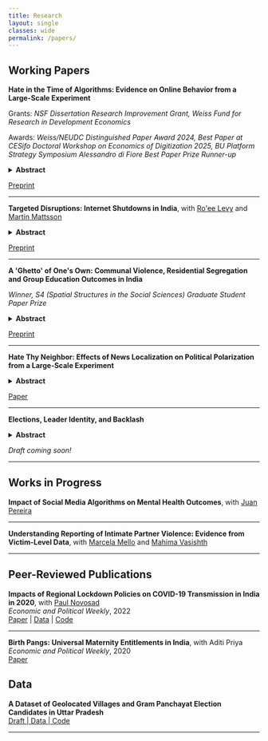 ```yaml
---
title: Research
layout: single
classes: wide
permalink: /papers/
---
```


## Working Papers

**Hate in the Time of Algorithms: Evidence on Online Behavior from a Large-Scale Experiment**

Grants: *NSF Dissertation Research Improvement Grant, Weiss Fund for Research in Development Economics*  

Awards: *Weiss/NEUDC Distinguished Paper Award 2024, Best Paper at CESifo Doctoral Workshop on Economics of Digitization 2025, BU Platform Strategy Symposium Alessandro di Fiore Best Paper Prize Runner-up*  


<details>
  <summary> <strong>Abstract</strong> </summary>
  <p>
As social media usage reaches record highs, personalization algorithms risk radicalizing users by reinforcing existing beliefs. However, evidence on how algorithms and user behavior jointly shape harmful online engagement is limited. In this paper, I conduct an individually randomized experiment with 8 million users of a prominent TikTok-like platform in India, replacing the feed-ranking algorithm with random content delivery. I focus on hateful content targeting minority groups, given its prominence on Indian social media and establish a trade-off: random post recommendation lowers exposure to anti-minority ("toxic") content by 27%, but at a substantial cost to the platform as overall platform usage falls by 35%. Strikingly, treated users share a larger proportion of the toxic posts they view, mitigating the decline in the number of toxic posts shared from the platform. Users with a higher interest in toxic content at baseline drive this result as they seek out posts the algorithm does not show them. I rationalize these findings with a model of a revenue-driven algorithm that faces heterogeneous users choosing which posts to consume. Counterfactual simulations evaluate alternative interventions that target toxicity in the algorithm's recommendations. Finally, I collect survey evidence to trace users' behavior beyond the platform and show that the most affected users substitute away to other platforms. These results underscore the limits of piecemeal algorithmic regulation intended to moderate harmful content online. 
  </p>
</details>

[Preprint](https://arxiv.org/abs/2503.06244)

---


**Targeted Disruptions: Internet Shutdowns in India**, with [Ro'ee Levy](https://www.roeelevy.com/) and [Martin Mattsson](https://www.martin-mattsson.com/)
<details>
  <summary> <strong>Abstract</strong> </summary>
  <p>
The internet, once hailed as a global space for free expression, is increasingly being restricted through government-imposed shutdowns. Despite the internet’s critical role in facilitating independent business operations, social connections, and diverse expressions of opinion, little is known about the nature and extent of these shutdowns. In this study, we focus on India, the world's largest democracy and the country with the most frequent internet shutdowns. Using a high-resolution, novel dataset, we systematically document the geographical distribution, timing, and justifications for these restrictions. Our analysis reveals that while internet shutdowns impact more than 38% of India’s population, they tend to be highly targeted. Notably, these shutdowns are disproportionately concentrated in poorer areas with larger Muslim populations. We also find that shutdown often follow instances of civil unrest, suggesting that the government uses shutdown to supress protest or prevent violence.
  </p>
</details>

[Preprint](https://papers.ssrn.com/sol3/papers.cfm?abstract_id=5129468)


---

**A 'Ghetto' of One's Own: Communal Violence, Residential Segregation and Group Education Outcomes in India**

*Winner, S4 (Spatial Structures in the Social Sciences) Graduate Student Paper Prize*
<details>
  <summary> <strong>Abstract</strong> </summary>
  <p>
Inter-group inequality has serious ramifications for economic growth. This paper investigates how ethnic violence and subsequent residential segregation shape children's lives across social groups, thus affecting economic growth. Using variation in communal violence due to a Hindu nationalist campaign tour across India, I show that violence displaces Muslims to segregated neighbourhoods. I exploit exogenous differences in the planned and actual route of the campaign trail to show that communal violence is associated with an increase in residential segregation of communities threatened by violence. Surprisingly, I find that post-event, Muslim primary education levels are higher in cities that were more susceptible to violence. For cohorts enrolling after the riots, the probability of attaining primary education decreases by 2.3% every 100 kilometres away from the campaign route. I interrogate the role of neighborhood effects in driving primary education outcomes across social groups in India.
    </p>
</details>

[Preprint](https://osf.io/preprints/socarxiv/265r3/) 

---

**Hate Thy Neighbor: Effects of News Localization on Political Polarization from a Large-Scale Experiment**
<details>
  <summary> <strong>Abstract</strong> </summary>
  <p>
This paper examines the efficacy of non-invasive interventions in mitigating engagement with politically divisive content on social media platforms. Leveraging a large-scale experiment in collaboration with a major social media platform in India, I introduce "viewpoint-blind" content, nudging users with politically neutral, localized news stories, as an alternative to contentious content moderation practices and biased mainstream media sources. The experiment identifies the causal effect of these nudges on user engagement patterns, particularly focusing on interactions with harmful anti-minority content. Results indicate that increasing the visibility of neutral content significantly reduces engagement with divisive narratives, with a 3% decrease in interactions with polarizing content. This study offers policy-relevant insights for addressing online misinformation while balancing concerns over regulations infringing upon free speech and discouraging overall platform usage. These findings have important implications for platform governance and the design of algorithms that shape information consumption in digital spaces.
  </p>
</details>

[Paper](https://github.com/aarushirita/aarushirita.github.io/blob/master/_pages/localNews_paper.pdf)

---


**Elections, Leader Identity, and Backlash**
<details>
  <summary> <strong>Abstract</strong> </summary>
  <p>
 How does the identity of local political leaders change public and private expression of political opinions? Using data from a very popular Indian content generation platform, we analyze if social media users are more likely to engage with hateful content when the local leader belongs to a vulnerable minority group. We consider engagement activity of 19 million users with one million Hindi political posts around the village council elections of April, 2021 in Uttar Pradesh, India. This is done to test the existence of a backlash effect when a member of the minority group gains political power. We employ a regression discontinuity design to compare anti-minority hate speech in villages where a Muslim candidate won an election with villages where Muslim candidates lost by a small margin. We find no change in engagement with toxic content in villages where the elected leader was Muslim after the election result was announced. A potential explanation is that engagement with hate is driven by electoral competition and campaigning efforts, and not the announcement of results. We also find evidence that engagement on the platform is generated by national news trends, and platform algorithms that do not take into account user location while generating customized content recommendations. This can make highly localized political conditions less salient for political engagement on social media platforms. This paper provides new evidence on political factors, like local election campaigns and identity of local political leaders, that are expected to change norms of engagement with political and toxic content on social media.
  </p>
</details>

*Draft coming soon!*

---

## Works in Progress

**Impact of Social Media Algorithms on Mental Health Outcomes**, with [Juan Pereira](https://sites.google.com/brown.edu/juanpereira/home)

---

**Understanding Reporting of Intimate Partner Violence: Evidence from Victim-Level Data**, with [Marcela Mello](https://sites.google.com/site/marcelamello/home/) and [Mahima Vasishth](https://www.mahimavasishth.com/home)

---

## Peer-Reviewed Publications

**Impacts of Regional Lockdown Policies on COVID-19 Transmission in India in 2020**, with [Paul Novosad](https://paulnovosad.com/)  
_Economic and Political Weekly_, 2022  
[Paper](https://www.medrxiv.org/content/10.1101/2021.08.09.21261277v1) | [Data](https://github.com/devdatalab/paper-kalra-novosad-india-npi/tree/main/clean_data) | [Code](https://github.com/devdatalab/paper-kalra-novosad-india-npi/tree/main/b)

---

**Birth Pangs: Universal Maternity Entitlements in India**, with Aditi Priya  
_Economic and Political Weekly_, 2020  
[Paper](https://papers.ssrn.com/sol3/papers.cfm?abstract_id=3486671)

## Data

**A Dataset of Geolocated Villages and Gram Panchayat Election Candidates in Uttar Pradesh**  
[Draft | Data | Code](https://osf.io/preprints/socarxiv/d6w2h/)

---
